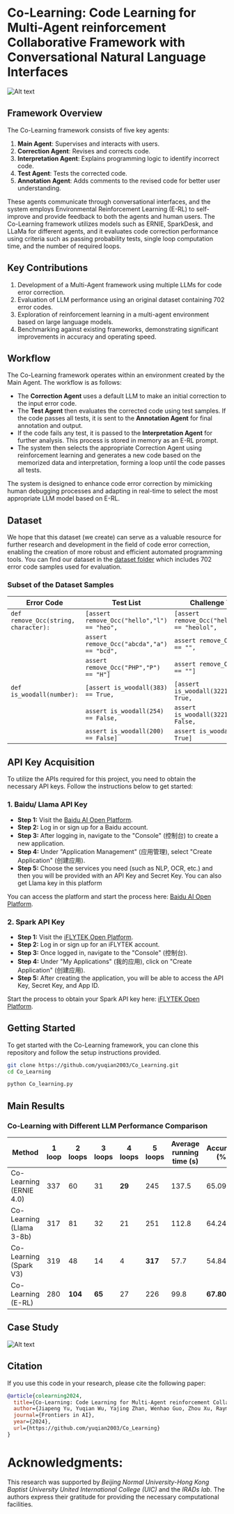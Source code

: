# Co-Learning: Code Learning for Multi-Agent reinforcement Collaborative Framework with Conversational Natural Language Interfaces

![Alt text](./images/framework.png)
## Framework Overview
The Co-Learning framework consists of five key agents:
1. **Main Agent**: Supervises and interacts with users.
2. **Correction Agent**: Revises and corrects code.
3. **Interpretation Agent**: Explains programming logic to identify incorrect code.
4. **Test Agent**: Tests the corrected code.
5. **Annotation Agent**: Adds comments to the revised code for better user understanding.

These agents communicate through conversational interfaces, and the system employs Environmental Reinforcement Learning (E-RL) to self-improve and provide feedback to both the agents and human users. The Co-Learning framework utilizes models such as ERNIE, SparkDesk, and LLaMa for different agents, and it evaluates code correction performance using criteria such as passing probability tests, single loop computation time, and the number of required loops.

## Key Contributions
1. Development of a Multi-Agent framework using multiple LLMs for code error correction.
2. Evaluation of LLM performance using an original dataset containing 702 error codes.
3. Exploration of reinforcement learning in a multi-agent environment based on large language models.
4. Benchmarking against existing frameworks, demonstrating significant improvements in accuracy and operating speed.

## Workflow
The Co-Learning framework operates within an environment created by the Main Agent. The workflow is as follows:
- The **Correction Agent** uses a default LLM to make an initial correction to the input error code.
- The **Test Agent** then evaluates the corrected code using test samples. If the code passes all tests, it is sent to the **Annotation Agent** for final annotation and output. 
- If the code fails any test, it is passed to the **Interpretation Agent** for further analysis. This process is stored in memory as an E-RL prompt.
- The system then selects the appropriate Correction Agent using reinforcement learning and generates a new code based on the memorized data and interpretation, forming a loop until the code passes all tests.

The system is designed to enhance code error correction by mimicking human debugging processes and adapting in real-time to select the most appropriate LLM model based on E-RL.

## Dataset
We hope that this dataset (we create) can serve as a valuable resource for further research and development in the field of code error correction, enabling the creation of more robust and efficient automated programming tools. You can find our dataset in the [dataset folder](./Dataset/) which includes 702 error code samples used for evaluation.
### Subset of the Dataset Samples

| **Error Code**                        | **Test List**                                                             | **Challenge Test List**                                                   |
|---------------------------------------|--------------------------------------------------------------------------|---------------------------------------------------------------------------|
| `def remove_Occ(string, character):`  | `[assert remove_Occ("hello","l") == "heo",`                              | `[assert remove_Occ("hellololl","l") == "heolol",`                        |
|                                       | `assert remove_Occ("abcda","a") == "bcd",`                               | `assert remove_Occ("","l") == "",`                                        |
|                                       | `assert remove_Occ("PHP","P") == "H"]`                                   | `assert remove_Occ("","l") == ""]`                                        |
| `def is_woodall(number):`             | `[assert is_woodall(383) == True,`                                       | `[assert is_woodall(32212254719) == True,`                                |
|                                       | `assert is_woodall(254) == False,`                                       | `assert is_woodall(32212254718) == False,`                                |
|                                       | `assert is_woodall(200) == False]`                                       | `assert is_woodall(159) == True]`                                         |

## API Key Acquisition

To utilize the APIs required for this project, you need to obtain the necessary API keys. Follow the instructions below to get started:

### 1. Baidu/ Llama API Key

   - **Step 1:** Visit the [Baidu AI Open Platform](https://ai.baidu.com/).
   - **Step 2:** Log in or sign up for a Baidu account.
   - **Step 3:** After logging in, navigate to the "Console" (控制台) to create a new application.
   - **Step 4:** Under "Application Management" (应用管理), select "Create Application" (创建应用).
   - **Step 5:** Choose the services you need (such as NLP, OCR, etc.) and then you will be provided with an API Key and Secret Key. You can also get Llama key in this platform

   You can access the platform and start the process here: [Baidu AI Open Platform](https://ai.baidu.com/).

### 2. Spark API Key

   - **Step 1:** Visit the [iFLYTEK Open Platform](https://www.xfyun.cn/).
   - **Step 2:** Log in or sign up for an iFLYTEK account.
   - **Step 3:** Once logged in, navigate to the "Console" (控制台).
   - **Step 4:** Under "My Applications" (我的应用), click on "Create Application" (创建应用).
   - **Step 5:** After creating the application, you will be able to access the API Key, Secret Key, and App ID.

   Start the process to obtain your Spark API key here: [iFLYTEK Open Platform](https://www.xfyun.cn/).

## Getting Started

To get started with the Co-Learning framework, you can clone this repository and follow the setup instructions provided.

```bash
git clone https://github.com/yuqian2003/Co_Learning.git
cd Co_Learning
```

```bash
python Co_learning.py
```
## Main Results

### Co-Learning with Different LLM Performance Comparison

| **Method**                | **1 loop** | **2 loops** | **3 loops** | **4 loops** | **5 loops** | **Average running time (s)** | **Accuracy (%)** |
|---------------------------|------------|-------------|-------------|-------------|-------------|-------------------------------|------------------|
| Co-Learning (ERNIE 4.0)   | 337        | 60          | 31          | **29**      | 245         | 137.5                         | 65.09            |
| Co-Learning (Llama 3-8b)  | 317        | 81          | 32          | 21          | 251         | 112.8                         | 64.24            |
| Co-Learning (Spark V3)    | 319        | 48          | 14          | 4           | **317**     | 57.7                          | 54.84            |
| Co-Learning (E-RL)        | 280        | **104**     | **65**      | 27          | 226         | 99.8                          | **67.80**        |


## Case Study
![Alt text](./images/example.png)

## Citation

If you use this code in your research, please cite the following paper:

```bibtex
@article{colearning2024,
  title={Co-Learning: Code Learning for Multi-Agent reinforcement Collaborative Framework with},
  author={Jiapeng Yu, Yuqian Wu, Yajing Zhan, Wenhao Guo, Zhou Xu, Raymond Lee},
  journal={Frontiers in AI},
  year={2024},
  url={https://github.com/yuqian2003/Co_Learning}
}
```
# Acknowledgments:
This research was supported by *Beijing Normal University-Hong Kong Baptist University United International College (UIC)* and the *IRADs lab*. 
The authors express their gratitude for providing the necessary computational facilities.
